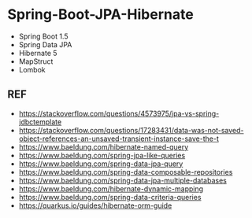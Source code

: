 # Spring-Boot-JPA-Hibernate

- Spring Boot 1.5
- Spring Data JPA
- Hibernate 5  
- MapStruct 
- Lombok


## REF
- https://stackoverflow.com/questions/4573975/jpa-vs-spring-jdbctemplate
- https://stackoverflow.com/questions/17283431/data-was-not-saved-object-references-an-unsaved-transient-instance-save-the-t
- https://www.baeldung.com/hibernate-named-query
- https://www.baeldung.com/spring-jpa-like-queries
- https://www.baeldung.com/spring-data-jpa-query
- https://www.baeldung.com/spring-data-composable-repositories
- https://www.baeldung.com/spring-data-jpa-multiple-databases
- https://www.baeldung.com/hibernate-dynamic-mapping
- https://www.baeldung.com/spring-data-criteria-queries
- https://quarkus.io/guides/hibernate-orm-guide
